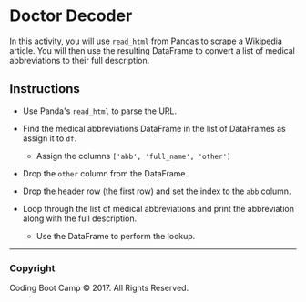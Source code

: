 # Doctor Decoder

In this activity, you will use `read_html` from Pandas to scrape a Wikipedia article. You will then use the resulting DataFrame to convert a list of medical abbreviations to their full description.

## Instructions

* Use Panda's `read_html` to parse the URL.

* Find the medical abbreviations DataFrame in the list of DataFrames as assign it to `df`.

  * Assign the columns `['abb', 'full_name', 'other']`

* Drop the `other` column from the DataFrame.

* Drop the header row (the first row) and set the index to the `abb` column.

* Loop through the list of medical abbreviations and print the abbreviation along with the full description.

  * Use the DataFrame to perform the lookup.

- - -

### Copyright

Coding Boot Camp © 2017. All Rights Reserved.
